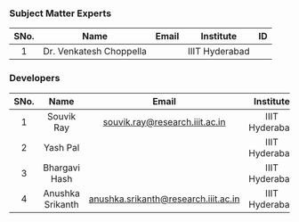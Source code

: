 <!-- Remove all lines above this line before making changes to the file -->
### Subject Matter Experts
| SNo. | Name                    | Email | Institute      | ID |
|:----:|:-----------------------:|:-----:|:--------------:|:--:|
| 1    | Dr. Venkatesh Choppella |       | IIIT Hyderabad |    |

### Developers
| SNo. | Name               | Email                                 | Institute               | ID         |
|:----:|:------------------:|:-------------------------------------:|:-----------------------:|:----------:|
| 1    | Souvik Ray         | souvik.ray@research.iiit.ac.in        | IIIT Hyderabad          |            |
| 2    | Yash Pal           |                                       | IIIT Hyderabad          |            |
| 3    | Bhargavi Hash      |                                       | IIIT Hyderabad          |            |
| 4    | Anushka Srikanth   | anushka.srikanth@research.iiit.ac.in  | IIIT Hyderabad          |            |